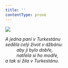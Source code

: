 ```yaml
---
title: ''
contentType: prose
---
```


<section>

![](../Images/098.jpg)

_A jedna paní v Turkestánu  
seděla celý život v džbánu:  
         aby jí bylo dobře,  
         natřela si ho modře,  
a tak si žila v Turkestánu._

</section>
